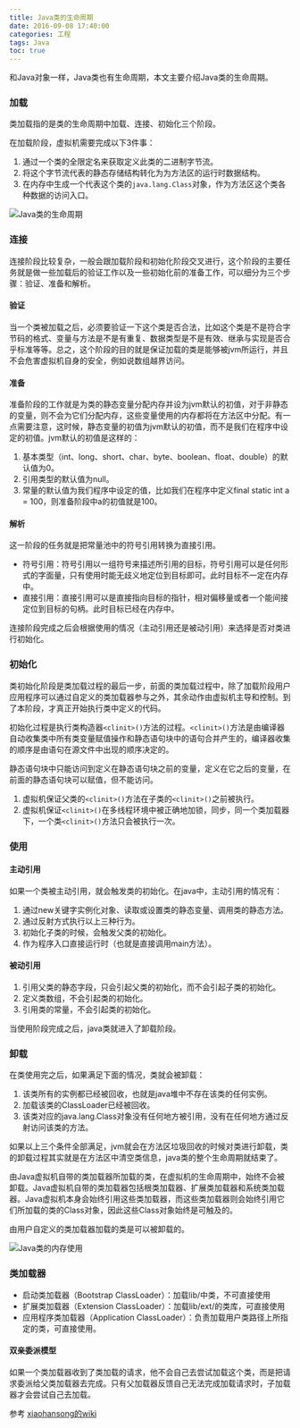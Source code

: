 ```yaml
---
title: Java类的生命周期
date: 2016-09-08 17:40:00
categories: 工程
tags: Java
toc: true
---
```


和Java对象一样，Java类也有生命周期，本文主要介绍Java类的生命周期。

### 加载

类加载指的是类的生命周期中加载、连接、初始化三个阶段。

在加载阶段，虚拟机需要完成以下3件事：

1. 通过一个类的全限定名来获取定义此类的二进制字节流。
2. 将这个字节流代表的静态存储结构转化为为方法区的运行时数据结构。
3. 在内存中生成一个代表这个类的`java.lang.Class`对象，作为方法区这个类各种数据的访问入口。

![Java类的生命周期](/images/java-class-lifecycle.jpg "Java class lifecycle")

### 连接

连接阶段比较复杂，一般会跟加载阶段和初始化阶段交叉进行，这个阶段的主要任务就是做一些加载后的验证工作以及一些初始化前的准备工作，可以细分为三个步骤：验证、准备和解析。

#### 验证

当一个类被加载之后，必须要验证一下这个类是否合法，比如这个类是不是符合字节码的格式、变量与方法是不是有重复、数据类型是不是有效、继承与实现是否合乎标准等等。总之，这个阶段的目的就是保证加载的类是能够被jvm所运行，并且不会危害虚拟机自身的安全，例如说数组越界访问。

#### 准备

准备阶段的工作就是为类的静态变量分配内存并设为jvm默认的初值，对于非静态的变量，则不会为它们分配内存，这些变量使用的内存都将在方法区中分配。有一点需要注意，这时候，静态变量的初值为jvm默认的初值，而不是我们在程序中设定的初值。jvm默认的初值是这样的：

1. 基本类型（int、long、short、char、byte、boolean、float、double）的默认值为0。
2. 引用类型的默认值为null。
3. 常量的默认值为我们程序中设定的值，比如我们在程序中定义final static int a = 100，则准备阶段中a的初值就是100。

#### 解析

这一阶段的任务就是把常量池中的符号引用转换为直接引用。

* 符号引用：符号引用以一组符号来描述所引用的目标，符号引用可以是任何形式的字面量，只有使用时能无歧义地定位到目标即可。此时目标不一定在内存中。
* 直接引用：直接引用可以是直接指向目标的指针，相对偏移量或者一个能间接定位到目标的句柄。此时目标已经在内存中。

连接阶段完成之后会根据使用的情况（主动引用还是被动引用）来选择是否对类进行初始化。

### 初始化

类初始化阶段是类加载过程的最后一步，前面的类加载过程中，除了加载阶段用户应用程序可以通过自定义的类加载器参与之外，其余动作由虚拟机主导和控制。到了本阶段，才真正开始执行类中定义的代码。

初始化过程是执行类构造器`<clinit>()`方法的过程。`<clinit>()`方法是由编译器自动收集类中所有类变量赋值操作和静态语句块中的语句合并产生的，编译器收集的顺序是由语句在源文件中出现的顺序决定的。

静态语句块中只能访问到定义在静态语句块之前的变量，定义在它之后的变量，在前面的静态语句块可以赋值，但不能访问。

1. 虚拟机保证父类的`<clinit>()`方法在子类的`<clinit>()`之前被执行。
2. 虚拟机保证`<clinit>()`在多线程环境中被正确地加锁，同步，同一个类加载器下，一个类`<clinit>()`方法只会被执行一次。

### 使用

#### 主动引用

如果一个类被主动引用，就会触发类的初始化。在java中，主动引用的情况有：

1. 通过new关键字实例化对象、读取或设置类的静态变量、调用类的静态方法。
2. 通过反射方式执行以上三种行为。
3. 初始化子类的时候，会触发父类的初始化。
4. 作为程序入口直接运行时（也就是直接调用main方法）。

#### 被动引用

1. 引用父类的静态字段，只会引起父类的初始化，而不会引起子类的初始化。
2. 定义类数组，不会引起类的初始化。
3. 引用类的常量，不会引起类的初始化。

当使用阶段完成之后，java类就进入了卸载阶段。

### 卸载

在类使用完之后，如果满足下面的情况，类就会被卸载：

1. 该类所有的实例都已经被回收，也就是java堆中不存在该类的任何实例。
2. 加载该类的ClassLoader已经被回收。
3. 该类对应的java.lang.Class对象没有任何地方被引用，没有在任何地方通过反射访问该类的方法。

如果以上三个条件全部满足，jvm就会在方法区垃圾回收的时候对类进行卸载，类的卸载过程其实就是在方法区中清空类信息，java类的整个生命周期就结束了。

由Java虚拟机自带的类加载器所加载的类，在虚拟机的生命周期中，始终不会被卸载。Java虚拟机自带的类加载器包括根类加载器、扩展类加载器和系统类加载器。Java虚拟机本身会始终引用这些类加载器，而这些类加载器则会始终引用它们所加载的类的Class对象，因此这些Class对象始终是可触及的。

由用户自定义的类加载器加载的类是可以被卸载的。

![Java类的内存使用](/images/java-class-memory.png "Java class memory usage")

### 类加载器

* 启动类加载器（Bootstrap ClassLoader）：加载lib/中类，不可直接使用
* 扩展类加载器（Extension ClassLoader）：加载lib/ext/的类库，可直接使用
* 应用程序类加载器（Application ClassLoader）：负责加载用户类路径上所指定的类，可直接使用。

#### 双亲委派模型

如果一个类加载器收到了类加载的请求，他不会自己去尝试加载这个类，而是把请求委派给父类加载器去完成。只有父加载器反馈自己无法完成加载请求时，子加载器才会尝试自己去加载。

参考
[xiaohansong的wiki](http://wiki.xiaohansong.com/java/class_lifecycle.html)